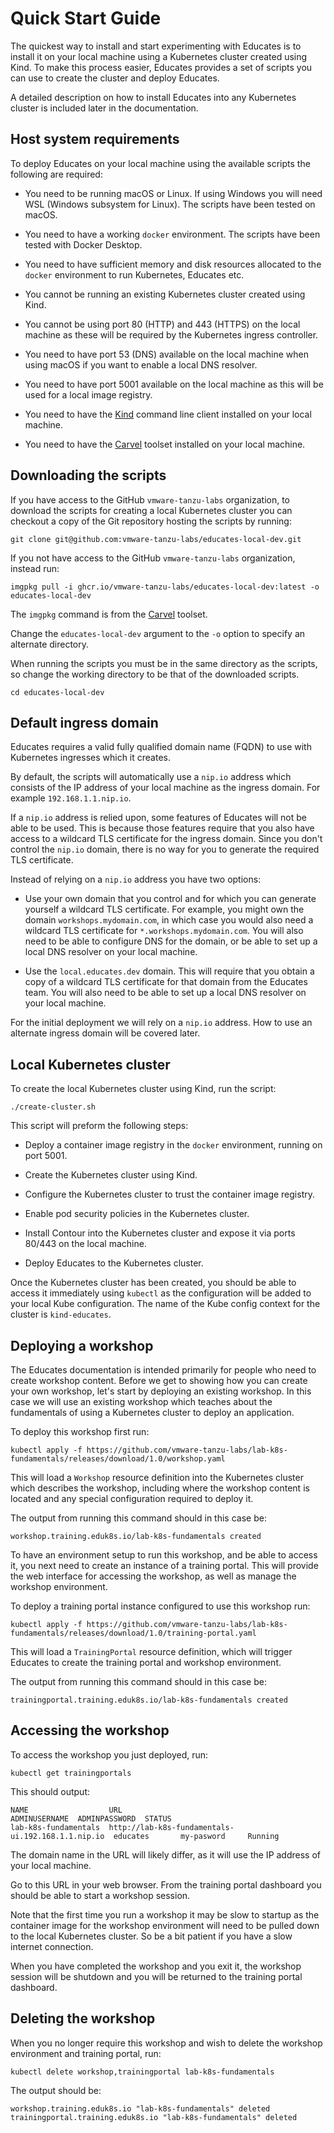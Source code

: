 Quick Start Guide
=================

The quickest way to install and start experimenting with Educates is to install it on your local machine using a Kubernetes cluster created using Kind. To make this process easier, Educates provides a set of scripts you can use to create the cluster and deploy Educates.

A detailed description on how to install Educates into any Kubernetes cluster is included later in the documentation.

Host system requirements
------------------------

To deploy Educates on your local machine using the available scripts the following are required:

* You need to be running macOS or Linux. If using Windows you will need WSL (Windows subsystem for Linux). The scripts have been tested on macOS.

* You need to have a working `docker` environment. The scripts have been tested with Docker Desktop.

* You need to have sufficient memory and disk resources allocated to the `docker` environment to run Kubernetes, Educates etc.

* You cannot be running an existing Kubernetes cluster created using Kind.

* You cannot be using port 80 (HTTP) and 443 (HTTPS) on the local machine as these will be required by the Kubernetes ingress controller.

* You need to have port 53 (DNS) available on the local machine when using macOS if you want to enable a local DNS resolver.

* You need to have port 5001 available on the local machine as this will be used for a local image registry.

* You need to have the [Kind](https://kind.sigs.k8s.io/docs/user/quick-start/) command line client installed on your local machine.

* You need to have the [Carvel](https://carvel.dev/) toolset installed on your local machine.

Downloading the scripts
-----------------------

If you have access to the GitHub `vmware-tanzu-labs` organization, to download the scripts for creating a local Kubernetes cluster you can checkout a copy of the Git repository hosting the scripts by running:

```
git clone git@github.com:vmware-tanzu-labs/educates-local-dev.git
```

If you not have access to the GitHub `vmware-tanzu-labs` organization, instead run:

```
imgpkg pull -i ghcr.io/vmware-tanzu-labs/educates-local-dev:latest -o educates-local-dev
```

The `imgpkg` command is from the [Carvel](https://carvel.dev/) toolset.

Change the `educates-local-dev` argument to the `-o` option to specify an alternate directory.

When running the scripts you must be in the same directory as the scripts, so change the working directory to be that of the downloaded scripts.

```
cd educates-local-dev
```

Default ingress domain
----------------------

Educates requires a valid fully qualified domain name (FQDN) to use with Kubernetes ingresses which it creates.

By default, the scripts will automatically use a `nip.io` address which consists of the IP address of your local machine as the ingress domain. For example `192.168.1.1.nip.io`.

If a `nip.io` address is relied upon, some features of Educates will not be able to be used. This is because those features require that you also have access to a wildcard TLS certificate for the ingress domain. Since you don't control the `nip.io` domain, there is no way for you to generate the required TLS certificate.

Instead of relying on a `nip.io` address you have two options:

* Use your own domain that you control and for which you can generate yourself a wildcard TLS certificate. For example, you might own the domain `workshops.mydomain.com`, in which case you would also need a wildcard TLS certificate for `*.workshops.mydomain.com`. You will also need to be able to configure DNS for the domain, or be able to set up a local DNS resolver on your local machine.

* Use the `local.educates.dev` domain. This will require that you obtain a copy of a wildcard TLS certificate for that domain from the Educates team. You will also need to be able to set up a local DNS resolver on your local machine.

For the initial deployment we will rely on a `nip.io` address. How to use an alternate ingress domain will be covered later.

Local Kubernetes cluster
------------------------

To create the local Kubernetes cluster using Kind, run the script:

```
./create-cluster.sh
```

This script will preform the following steps:

* Deploy a container image registry in the `docker` environment, running on port 5001.

* Create the Kubernetes cluster using Kind.

* Configure the Kubernetes cluster to trust the container image registry.

* Enable pod security policies in the Kubernetes cluster.

* Install Contour into the Kubernetes cluster and expose it via ports 80/443 on the local machine.

* Deploy Educates to the Kubernetes cluster.

Once the Kubernetes cluster has been created, you should be able to access it immediately using `kubectl` as the configuration will be added to your local Kube configuration. The name of the Kube config context for the cluster is `kind-educates`.

Deploying a workshop
--------------------

The Educates documentation is intended primarily for people who need to create workshop content. Before we get to showing how you can create your own workshop, let's start by deploying an existing workshop. In this case we will use an existing workshop which teaches about the fundamentals of using a Kubernetes cluster to deploy an application.

To deploy this workshop first run:

```
kubectl apply -f https://github.com/vmware-tanzu-labs/lab-k8s-fundamentals/releases/download/1.0/workshop.yaml
```

This will load a `Workshop` resource definition into the Kubernetes cluster which describes the workshop, including where the workshop content is located and any special configuration required to deploy it.

The output from running this command should in this case be:

```
workshop.training.eduk8s.io/lab-k8s-fundamentals created
```

To have an environment setup to run this workshop, and be able to access it, you next need to create an instance of a training portal. This will provide the web interface for accessing the workshop, as well as manage the workshop environment.

To deploy a training portal instance configured to use this workshop run:

```
kubectl apply -f https://github.com/vmware-tanzu-labs/lab-k8s-fundamentals/releases/download/1.0/training-portal.yaml
```

This will load a `TrainingPortal` resource definition, which will trigger Educates to create the training portal and workshop environment.

The output from running this command should in this case be:

```
trainingportal.training.eduk8s.io/lab-k8s-fundamentals created
```

Accessing the workshop
----------------------

To access the workshop you just deployed, run:

```
kubectl get trainingportals
```

This should output:

```
NAME                  URL                                                ADMINUSERNAME  ADMINPASSWORD  STATUS
lab-k8s-fundamentals  http://lab-k8s-fundamentals-ui.192.168.1.1.nip.io  educates       my-pasword     Running
```

The domain name in the URL will likely differ, as it will use the IP address of your local machine.

Go to this URL in your web browser. From the training portal dashboard you should be able to start a workshop session.

Note that the first time you run a workshop it may be slow to startup as the container image for the workshop environment will need to be pulled down to the local Kubernetes cluster. So be a bit patient if you have a slow internet connection.

When you have completed the workshop and you exit it, the workshop session will be shutdown and you will be returned to the training portal dashboard.

Deleting the workshop
---------------------

When you no longer require this workshop and wish to delete the workshop environment and training portal, run:

```
kubectl delete workshop,trainingportal lab-k8s-fundamentals
```

The output should be:

```
workshop.training.eduk8s.io "lab-k8s-fundamentals" deleted
trainingportal.training.eduk8s.io "lab-k8s-fundamentals" deleted
```